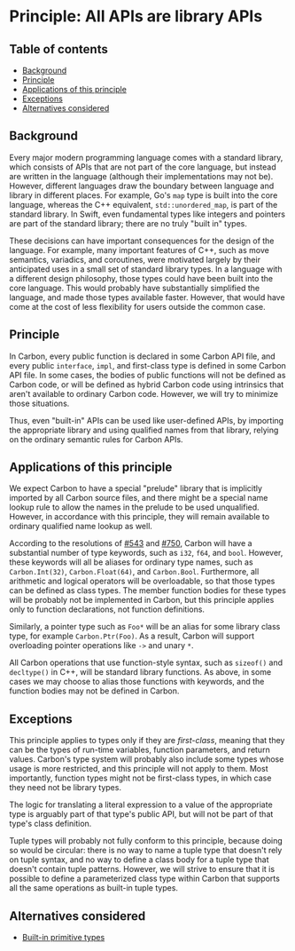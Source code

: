 # Principle: All APIs are library APIs

<!--
Part of the Carbon Language project, under the Apache License v2.0 with LLVM
Exceptions. See /LICENSE for license information.
SPDX-License-Identifier: Apache-2.0 WITH LLVM-exception
-->

<!-- toc -->

## Table of contents

-   [Background](#background)
-   [Principle](#principle)
-   [Applications of this principle](#applications-of-this-principle)
-   [Exceptions](#exceptions)
-   [Alternatives considered](#alternatives-considered)

<!-- tocstop -->

## Background

Every major modern programming language comes with a standard library, which
consists of APIs that are not part of the core language, but instead are written
in the language (although their implementations may not be). However, different
languages draw the boundary between language and library in different places.
For example, Go's `map` type is built into the core language, whereas the C++
equivalent, `std::unordered_map`, is part of the standard library. In Swift,
even fundamental types like integers and pointers are part of the standard
library; there are no truly "built in" types.

These decisions can have important consequences for the design of the language.
For example, many important features of C++, such as move semantics, variadics,
and coroutines, were motivated largely by their anticipated uses in a small set
of standard library types. In a language with a different design philosophy,
those types could have been built into the core language. This would probably
have substantially simplified the language, and made those types available
faster. However, that would have come at the cost of less flexibility for users
outside the common case.

## Principle

In Carbon, every public function is declared in some Carbon API file, and every
public `interface`, `impl`, and first-class type is defined in some Carbon API
file. In some cases, the bodies of public functions will not be defined as
Carbon code, or will be defined as hybrid Carbon code using intrinsics that
aren't available to ordinary Carbon code. However, we will try to minimize those
situations.

Thus, even "built-in" APIs can be used like user-defined APIs, by importing the
appropriate library and using qualified names from that library, relying on the
ordinary semantic rules for Carbon APIs.

## Applications of this principle

We expect Carbon to have a special "prelude" library that is implicitly imported
by all Carbon source files, and there might be a special name lookup rule to
allow the names in the prelude to be used unqualified. However, in accordance
with this principle, they will remain available to ordinary qualified name
lookup as well.

According to the resolutions of
[#543](https://github.com/carbon-language/carbon-lang/issues/543) and
[#750](https://github.com/carbon-language/carbon-lang/issues/750), Carbon will
have a substantial number of type keywords, such as `i32`, `f64`, and `bool`.
However, these keywords will all be aliases for ordinary type names, such as
`Carbon.Int(32)`, `Carbon.Float(64)`, and `Carbon.Bool`. Furthermore, all
arithmetic and logical operators will be overloadable, so that those types can
be defined as class types. The member function bodies for these types will be
probably not be implemented in Carbon, but this principle applies only to
function declarations, not function definitions.

Similarly, a pointer type such as `Foo*` will be an alias for some library class
type, for example `Carbon.Ptr(Foo)`. As a result, Carbon will support
overloading pointer operations like `->` and unary `*`.

All Carbon operations that use function-style syntax, such as `sizeof()` and
`decltype()` in C++, will be standard library functions. As above, in some cases
we may choose to alias those functions with keywords, and the function bodies
may not be defined in Carbon.

## Exceptions

This principle applies to types only if they are _first-class_, meaning that
they can be the types of run-time variables, function parameters, and return
values. Carbon's type system will probably also include some types whose usage
is more restricted, and this principle will not apply to them. Most importantly,
function types might not be first-class types, in which case they need not be
library types.

The logic for translating a literal expression to a value of the appropriate
type is arguably part of that type's public API, but will not be part of that
type's class definition.

Tuple types will probably not fully conform to this principle, because doing so
would be circular: there is no way to name a tuple type that doesn't rely on
tuple syntax, and no way to define a class body for a tuple type that doesn't
contain tuple patterns. However, we will strive to ensure that it is possible to
define a parameterized class type within Carbon that supports all the same
operations as built-in tuple types.

## Alternatives considered

-   [Built-in primitive types](/proposals/p1280.md#built-in-primitive-types)
